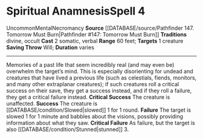 ﻿---
actions: '[two-actions]'
component:
- Somatic
- Verbal
duration: varies
heighten_level: '4'
id: '554'
level: '4'
name: Spiritual Anamnesis
range: 60 feet
rarity: Uncommon
saving_throw: Will
school: Necromancy
source: '[[DATABASE/source/Pathfinder 147. Tomorrow Must Burn|Pathfinder #147: Tomorrow
  Must Burn]]'
target: 1 creature
tradition:
- Divine
- Occult
trait:
- '[[DATABASE/trait/Mental|Mental]]'
- '[[DATABASE/trait/Necromancy|Necromancy]]'
- '[[DATABASE/trait/Uncommon|Uncommon]]'
type: Spell

---
# Spiritual Anamnesis<span class="item-type">Spell 4</span>

<span class="trait-uncommon item-trait">Uncommon</span><span class="item-trait">Mental</span><span class="item-trait">Necromancy</span>
**Source** [[DATABASE/source/Pathfinder 147. Tomorrow Must Burn|Pathfinder #147: Tomorrow Must Burn]]
**Traditions** divine, occult
**Cast** <span class="action-icon">2</span> somatic, verbal
**Range** 60 feet; **Targets** 1 creature
**Saving Throw** Will; **Duration** varies

---
Memories of a past life that seem incredibly real (and may even be) overwhelm the target’s mind. This is especially disorienting for undead and creatures that have lived a previous life (such as celestials, fiends, monitors, and many other extraplanar creatures); if such creatures roll a critical success on their save, they get a success instead, and if they roll a failure, they get a critical failure instead.
**Critical Success** The creature is unaffected.
**Success** The creature is [[DATABASE/condition/Slowed|slowed]] 1 for 1 round.
**Failure** The target is slowed 1 for 1 minute and babbles about the visions, possibly providing information about what they saw.
**Critical Failure** As failure, but the target is also [[DATABASE/condition/Stunned|stunned]] 3.